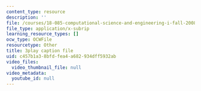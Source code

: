 ```yaml
---
content_type: resource
description: ''
file: /courses/18-085-computational-science-and-engineering-i-fall-2008/c457b1a38bfdfea4a682934dff5932ab_5Pw5k0z1L4Q.srt
file_type: application/x-subrip
learning_resource_types: []
ocw_type: OCWFile
resourcetype: Other
title: 3play caption file
uid: c457b1a3-8bfd-fea4-a682-934dff5932ab
video_files:
  video_thumbnail_file: null
video_metadata:
  youtube_id: null
---
```

